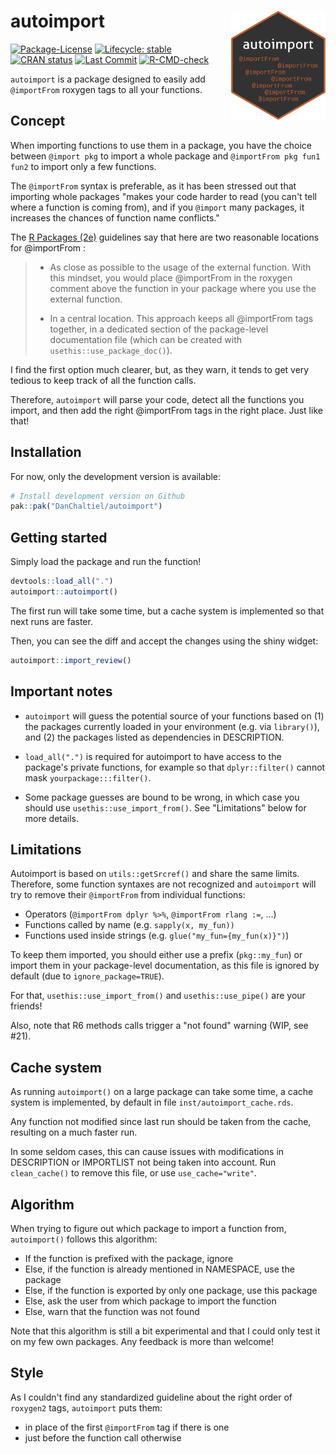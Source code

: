 # autoimport <a href='https://DanChaltiel.github.io/autoimport/'><img src='inst/figures/logo.png' align="right" height="175" /></a>

<!-- badges: start -->

[![Package-License](http://img.shields.io/badge/license-GPL--3-brightgreen.svg?style=flat)](http://www.gnu.org/licenses/gpl-3.0.html) 
[![Lifecycle: stable](https://img.shields.io/badge/lifecycle-stable-brightgreen.svg)](https://lifecycle.r-lib.org/articles/stages.html#stable) 
[![CRAN status](https://www.r-pkg.org/badges/version/autoimport)](https://CRAN.R-project.org/package=autoimport) 
[![Last Commit](https://img.shields.io/github/last-commit/DanChaltiel/autoimport)](https://github.com/DanChaltiel/autoimport)
[![R-CMD-check](https://github.com/DanChaltiel/autoimport/actions/workflows/R-CMD-check.yaml/badge.svg)](https://github.com/DanChaltiel/autoimport/actions/workflows/R-CMD-check.yaml)

<!-- badges: end -->

`autoimport` is a package designed to easily add `@importFrom` roxygen tags to all your functions.


## Concept

When importing functions to use them in a package, you have the choice between `@import pkg` to import a whole package and `@importFrom pkg fun1 fun2` to import only a few functions.

The `@importFrom` syntax is preferable, as it has been stressed out that importing whole packages "makes your code harder to read (you can't tell where a function is coming from), and if you `@import` many packages, it increases the chances of function name conflicts."

The [R Packages (2e)](https://r-pkgs.org/dependencies-in-practice.html#in-code-below-r) guidelines say that here are two reasonable locations for @importFrom :

> -   As close as possible to the usage of the external function. With this mindset, you would place @importFrom in the roxygen comment above the function in your package where you use the external function.
>
> -   In a central location. This approach keeps all @importFrom tags together, in a dedicated section of the package-level documentation file (which can be created with `usethis::use_package_doc()`).

I find the first option much clearer, but, as they warn, it tends to get very tedious to keep track of all the function calls.

Therefore, `autoimport` will parse your code, detect all the functions you import, and then add the right @importFrom tags in the right place. Just like that!


## Installation

For now, only the development version is available:

``` r
# Install development version on Github
pak::pak("DanChaltiel/autoimport")
```


## Getting started

Simply load the package and run the function!

``` r
devtools::load_all(".")
autoimport::autoimport()
```

The first run will take some time, but a cache system is implemented so that next runs are faster.

Then, you can see the diff and accept the changes using the shiny widget:

``` r
autoimport::import_review()
```


## Important notes

-   `autoimport` will guess the potential source of your functions based on (1) the packages currently loaded in your environment (e.g. via `library()`), and (2) the packages listed as dependencies in DESCRIPTION.

-   `load_all(".")` is required for autoimport to have access to the package's private functions, for example so that `dplyr::filter()` cannot mask `yourpackage:::filter()`.

-   Some package guesses are bound to be wrong, in which case you should use `usethis::use_import_from()`. See "Limitations" below for more details.


## Limitations

Autoimport is based on `utils::getSrcref()` and share the same limits. Therefore, some function syntaxes are not recognized and `autoimport` will try to remove their `@importFrom` from individual functions:

-   Operators (`@importFrom dplyr %>%`, `@importFrom rlang :=`, ...)
-   Functions called by name (e.g. `sapply(x, my_fun))`
-   Functions used inside strings (e.g. `glue("my_fun={my_fun(x)}")`)

To keep them imported, you should either use a prefix (`pkg::my_fun`) or import them in your package-level documentation, as this file is ignored by default (due to `ignore_package=TRUE`).

For that, `usethis::use_import_from()` and `usethis::use_pipe()` are your friends!

Also, note that R6 methods calls trigger a "not found" warning (WIP, see #21).


## Cache system

As running `autoimport()` on a large package can take some time, a cache system is implemented, by default in file `inst/autoimport_cache.rds`.

Any function not modified since last run should be taken from the cache, resulting on a much faster run.

In some seldom cases, this can cause issues with modifications in DESCRIPTION or IMPORTLIST not being taken into account. Run `clean_cache()` to remove this file, or use `use_cache="write"`.


## Algorithm

When trying to figure out which package to import a function from, `autoimport()` follows this algorithm:

-   If the function is prefixed with the package, ignore
-   Else, if the function is already mentioned in NAMESPACE, use the package
-   Else, if the function is exported by only one package, use this package
-   Else, ask the user from which package to import the function
-   Else, warn that the function was not found

Note that this algorithm is still a bit experimental and that I could only test it on my few own packages. Any feedback is more than welcome!


## Style

As I couldn't find any standardized guideline about the right order of `roxygen2` tags, `autoimport` puts them:

-   in place of the first `@importFrom` tag if there is one
-   just before the function call otherwise
